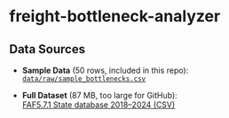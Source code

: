 # freight-bottleneck-analyzer
## Data Sources

- **Sample Data** (50 rows, included in this repo):  
  [`data/raw/sample_bottlenecks.csv`](data/raw/sample_bottlenecks.csv)

- **Full Dataset** (87 MB, too large for GitHub):  
  [FAF5.7.1 State database 2018–2024 (CSV)](https://faf.ornl.gov/faf5/Data/FAF5.7.1/faf5.7.1_od_state_2018_2024.csv.zip)
